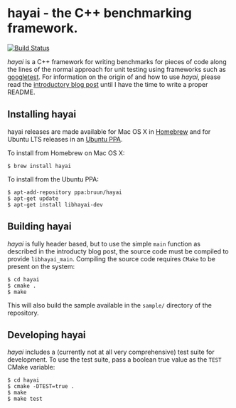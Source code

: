 # hayai - the C++ benchmarking framework.

[![Build Status](https://travis-ci.org/nickbruun/hayai.svg?branch=master)](https://travis-ci.org/nickbruun/hayai)

_hayai_ is a C++ framework for writing benchmarks for pieces of code along the lines of the normal approach for unit testing using frameworks such as [googletest](http://code.google.com/p/googletest/). For information on the origin of and how to use _hayai_, please read the [introductory blog post](https://nickbruun.dk/2012/02/07/easy-cpp-benchmarking) until I have the time to write a proper README.


## Installing hayai

hayai releases are made available for Mac OS X in [Homebrew](http://brew.sh/) and for Ubuntu LTS releases in an [Ubuntu PPA](https://launchpad.net/~bruun/+archive/ubuntu/hayai).

To install from Homebrew on Mac OS X:

    $ brew install hayai

To install from the Ubuntu PPA:

    $ apt-add-repository ppa:bruun/hayai
    $ apt-get update
    $ apt-get install libhayai-dev


## Building hayai

_hayai_ is fully header based, but to use the simple `main` function as described in the introducty blog post, the source code must be compiled to provide `libhayai_main`. Compiling the source code requires `CMake` to be present on the system:

    $ cd hayai
    $ cmake .
    $ make

This will also build the sample available in the `sample/` directory of the repository.


## Developing hayai

_hayai_ includes a (currently not at all very comprehensive) test suite for development. To use the test suite, pass a boolean true value as the `TEST` CMake variable:

    $ cd hayai
    $ cmake -DTEST=true .
    $ make
    $ make test

